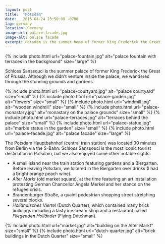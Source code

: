 ```yaml
---
layout: post
title:  "Potsdam"
date:   2016-04-24 23:50:00 -0700
tag: germany
location: Germany
image-url: palace-facade.jpg
image-alt: palace facade
excerpt: Potsdam is the summer home of former King Frederick the Great of Prussia.
---
```

<div class='img-gallery'>
{% include photo.html url="palace-fountain.jpg" alt="palace fountain with terraces in the background" size="large" %}
</div>

Schloss Sanssouci is the summer palace of former King Frederick the Great of Prussia. Although we didn't venture inside the palace, we wandered through the stunning grounds and gardens.

<div class='img-gallery'>
{% include photo.html url="palace-courtyard.jpg" alt="palace courtyard" size="small" %}
{% include photo.html url="palace-garden.jpg" alt="flowers" size="small" %}
{% include photo.html url="windmill.jpg" alt="wooden windmill" size="small" %}
{% include photo.html url="palace-monastary.jpg" alt="monastary on the palace grounds" size="small" %}
{% include photo.html url="palace-terraces.jpg" alt="terraces behind the palace" size="small" %}
{% include photo.html url="palace-statue.jpg" alt="marble statue in the garden" size="small" %}
{% include photo.html url="palace-facade.jpg" alt="palace facade" size="large" %}
</div>

The Potsdam Hauptbahnhof (central train station) was located 30 minutes from Berlin via the S-Bahn. Schloss Sanssouci is the most iconic tourist destination in Potsdam, but we also enjoyed some other notable sights:

- A small island near the train station featuring gardens and a Biergarten. Before leaving Potsdam, we loitered in the Biergarten over drinks (I had a bright orange peach wine).
- _Alter Markt_ (old market square), at the time featuring an art installation protesting German Chancellor Angela Merkel and her stance on the refugee crisis.
- Brandenburger Straße, a quaint pedestrian shopping street stretching several blocks.
- _Holländisches Viertel_ (Dutch Quarter), which contained many brick buildings including a tasty ice cream shop and a restaurant called _Fliegenden Holländer_ (Flying Dutchman).

<div class='img-gallery'>
{% include photo.html url="market.jpg" alt="building on the Alter Markt" size="small" %}
{% include photo.html url="dutch-quarter.jpg" alt="brick buildings in the Dutch Quarter" size="small" %}
</div>
